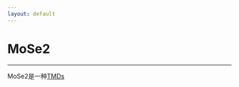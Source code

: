```yaml
---
layout: default
---
```


# MoSe2 #

---

MoSe2是一种[TMDs](https://gyc1999.github.io/Knowledge_Network_project/TMDs.md)
